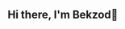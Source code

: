 ## Hi there, I'm Bekzod👋

<!--
**BekzodAkhmadov/BekzodAkhmadov** is a ✨ _special_ ✨ repository because its `README.md` (this file) appears on your GitHub profile.

Here are some ideas to get you started:

## 🔥 Most Used Languages
![Top Langs](https://github-readme-stats.vercel.app/api/top-langs/?username=BekzodAkhmadov&layout=compact&theme=dark)




